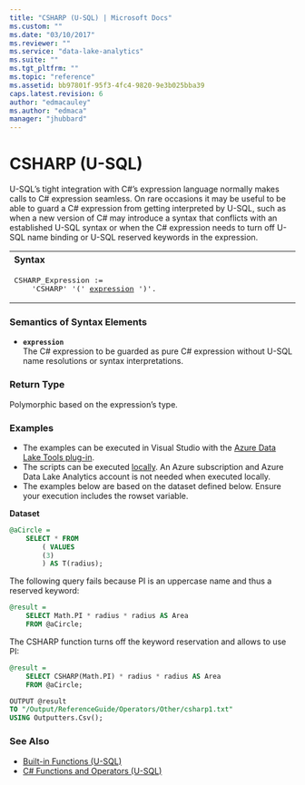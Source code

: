 ```yaml
---
title: "CSHARP (U-SQL) | Microsoft Docs"
ms.custom: ""
ms.date: "03/10/2017"
ms.reviewer: ""
ms.service: "data-lake-analytics"
ms.suite: ""
ms.tgt_pltfrm: ""
ms.topic: "reference"
ms.assetid: bb97801f-95f3-4fc4-9820-9e3b025bba39
caps.latest.revision: 6
author: "edmacauley"
ms.author: "edmaca"
manager: "jhubbard"
---
```

# CSHARP (U-SQL)
U-SQL’s tight integration with C#’s expression language normally makes calls to C# expression seamless. On rare occasions it may be useful to be able to guard a C# expression from getting interpreted by U-SQL, such as when a new version of C# may introduce a syntax that conflicts with an established U-SQL syntax or when the C# expression needs to turn off U-SQL name binding or U-SQL reserved keywords in the expression. 


<table><th align="left">Syntax</th><tr><td><pre>
CSHARP_Expression :=                                                                                     
    'CSHARP' '(' <a href="#exp">expression</a> ')'.
</pre></td></tr></table>

### Semantics of Syntax Elements 
* <a name="exp"></a>**`expression`**    
The C# expression to be guarded as pure C# expression without U-SQL name resolutions or syntax interpretations.  

### Return Type 
Polymorphic based on the expression’s type. 

### Examples
- The examples can be executed in Visual Studio with the [Azure Data Lake Tools plug-in](https://www.microsoft.com/download/details.aspx?id=49504).  
- The scripts can be executed [locally](https://docs.microsoft.com/azure/data-lake-analytics/data-lake-analytics-data-lake-tools-get-started#run-u-sql-locally).  An Azure subscription and Azure Data Lake Analytics account is not needed when executed locally.
- The examples below are based on the dataset defined below.  Ensure your execution includes the rowset variable.  

**Dataset**   
```sql
@aCircle = 
    SELECT * FROM 
        ( VALUES
        (3)
        ) AS T(radius);
```
The following query fails because PI is an uppercase name and thus a reserved keyword: 
```sql
@result =
    SELECT Math.PI * radius * radius AS Area
    FROM @aCircle; 
```

The CSHARP function turns off the keyword reservation and allows to use PI: 
```sql
@result =
    SELECT CSHARP(Math.PI) * radius * radius AS Area
    FROM @aCircle;

OUTPUT @result
TO "/Output/ReferenceGuide/Operators/Other/csharp1.txt"
USING Outputters.Csv();
```
### See Also 
* [Built-in Functions (U-SQL)](built-in-functions-u-sql.md)  
* [C# Functions and Operators (U-SQL)](csharp-functions-and-operators-u-sql.md) 
